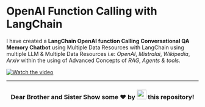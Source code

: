 # OpenAI Function Calling with LangChain

I have created a **LangChain OpenAI function Calling Conversational QA Memory Chatbot** using Multiple Data Resources with LangChain using multiple LLM & Multiple Data Resources i.e:  *OpenAI*, *Mistralai*, *Wikipedia*, *Arxiv* within the using of Advanced Concepts of *RAG*, *Agents & tools*.

[![Watch the video](https://myapplication-logos.s3.ap-south-1.amazonaws.com/Screenshot+(253).png)](https://learn.deeplearning.ai/accomplishments/e4753c22-d30e-40de-9903-2eb40d880271?usp=sharing)
<hr />

<h3 align="center">Dear Brother and Sister Show some ❤ by <img src="https://imgur.com/o7ncZFp.jpg" height=25px width=25px> this repository!</h3>